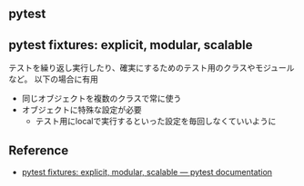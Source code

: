 ## pytest

## pytest fixtures: explicit, modular, scalable
テストを繰り返し実行したり、確実にするためのテスト用のクラスやモジュールなど。
以下の場合に有用

* 同じオブジェクトを複数のクラスで常に使う
* オブジェクトに特殊な設定が必要
    * テスト用にlocalで実行するといった設定を毎回しなくていいように


## Reference
* [pytest fixtures: explicit, modular, scalable — pytest documentation](https://docs.pytest.org/en/latest/fixture.html?highlight=conftest)


